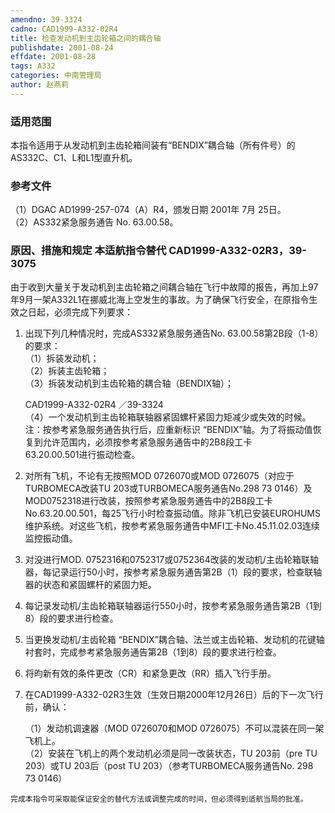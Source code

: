 ```yaml
---
amendno: 39-3324  
cadno: CAD1999-A332-02R4  
title: 检查发动机到主齿轮箱之间的耦合轴  
publishdate: 2001-08-24  
effdate: 2001-08-28  
tags: A332  
categories: 中南管理局  
author: 赵燕莉  
---
```

  
### 适用范围  
本指令适用于从发动机到主齿轮箱间装有“BENDIX”耦合轴（所有件号）的AS332C、C1、L和L1型直升机。  
  
<!--more-->  
### 参考文件  
（1）DGAC AD1999-257-074（A）R4，颁发日期 2001年 7月 25日。  
（2）AS332紧急服务通告 No. 63.00.58。  
  
### 原因、措施和规定 本适航指令替代 CAD1999-A332-02R3，39-3075  
由于收到大量关于发动机到主齿轮箱之间耦合轴在飞行中故障的报告，再加上97年9月一架A332L1在挪威北海上空发生的事故。为了确保飞行安全，在原指令生效之日起，必须完成下列要求：  
   1. 出现下列几种情况时，完成AS332紧急服务通告No. 63.00.58第2B段（1-8）的要求：  
（1）拆装发动机；  
（2）拆装主齿轮箱；  
     （3）拆装发动机到主齿轮箱的耦合轴（BENDIX轴）；  
  
       CAD1999-A332-02R4   ／39-3324  
     （4）一个发动机到主齿轮箱联轴器紧固螺杆紧固力矩减少或失效的时候。  
   注：按参考紧急服务通告执行后，应重新标识 “BENDIX”轴。为了将振动值恢复到允许范围内，必须按参考紧急服务通告中的2B8段工卡  
63.20.00.501进行振动检查。  
   2. 对所有飞机，不论有无按照MOD 0726070或MOD 0726075（对应于TURBOMECA改装TU 203或TURBOMECA服务通告No.298 73 0146）及MOD0752318进行改装，按照参考紧急服务通告中的2B8段工卡No.63.20.00.501，每25飞行小时检查振动值。除非飞机已安装EUROHUMS维护系统。对这些飞机，按参考紧急服务通告中MFI工卡No.45.11.02.03连续监控振动值。  
   3. 对没进行MOD. 0752316和0752317或0752364改装的发动机/主齿轮箱联轴器，每记录运行50小时，按参考紧急服务通告第2B（1）段的要求，检查联轴器的状态和紧固螺杆的紧固力矩。  
   4. 每记录发动机/主齿轮箱联轴器运行550小时，按参考紧急服务通告第2B（1到8）段的要求进行检查。  
   5. 当更换发动机/主齿轮箱 “BENDIX”耦合轴、法兰或主齿轮箱、发动机的花键轴衬套时，完成参考紧急服务通告第2B（1到8）段的要求进行检查。  
   6. 将昀新有效的条件更改（CR）和紧急更改（RR）插入飞行手册。  
   7. 在CAD1999-A332-02R3生效（生效日期2000年12月26日）后的下一次飞行前，确认：  
  
      （1）发动机调速器（MOD 0726070和MOD 0726075）不可以混装在同一架飞机上。  
      （2）安装在飞机上的两个发动机必须是同一改装状态，TU 203前（pre TU 203）或TU 203后（post TU 203）（参考TURBOMECA服务通告No. 298 73 0146）  
  
    完成本指令可采取能保证安全的替代方法或调整完成的时间，但必须得到适航当局的批准。  
